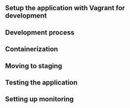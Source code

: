## Setup the application with Vagrant for development

## Development process

## Containerization

## Moving to staging

## Testing the application

## Setting up monitoring
